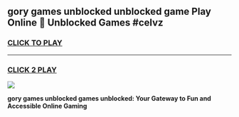 
## gory games unblocked unblocked game Play Online 👋 Unblocked Games #celvz
<h3>
<a href="https://premium.freeplayer.one?title=gory_games_unblocked&ref=21F">CLICK TO PLAY</a></h3>
<hr>

<h3>
<a href="https://premium.freeplayer.one?title=gory_games_unblocked&ref=21F">CLICK 2 PLAY</a>
  
</h3>

<a href="https://premium.freeplayer.one?title=gory_games_unblocked&ref=21F/"><img src="https://clearcache.store/games.png"></a>


**gory games unblocked games unblocked: Your Gateway to Fun and Accessible Online Gaming**
